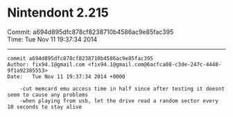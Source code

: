 # Nintendont 2.215
Commit: a694d895dfc878cf8238710b4586ac9e85fac395  
Time: Tue Nov 11 19:37:34 2014   

-----

```
commit a694d895dfc878cf8238710b4586ac9e85fac395
Author: fix94.1@gmail.com <fix94.1@gmail.com@6acfca08-c3de-247c-4448-9f1a92385553>
Date:   Tue Nov 11 19:37:34 2014 +0000

    -cut memcard emu access time in half since after testing it doesnt seem to cause any problems
    -when playing from usb, let the drive read a random sector every 10 seconds to stay alive
```
